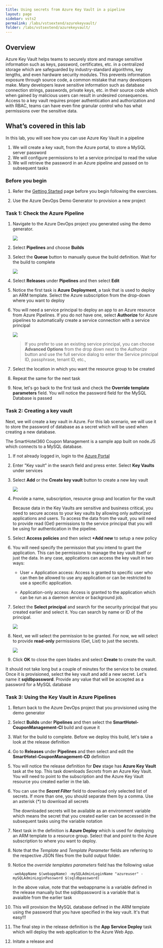 ```yaml
---
title: Using secrets from Azure Key Vault in a pipeline
layout: page
sidebar: vsts2
permalink: /labs/vstsextend/azurekeyvault/
folder: /labs/vstsextend/azurekeyvault/
---
```


<div class="rw-ui-container"></div>

## Overview 
Azure Key Vault helps teams to securely store and manage sensitive information such as keys, password, certificates, etc. in a centralized storage which are safeguarded by industry-standard algorithms, key lengths, and even hardware security modules. This prevents information exposure through source code,  a common mistake that many developers make. Many developers leave sensitive information such as database connection strings, passwords, private keys, etc. in their source code which when gained by malicious users can result in undesired consequences. Access to a key vault requires proper authentication and authorization and with RBAC, teams can have even fine granular control who has what permissions over the sensitive data.

## What’s covered in this lab
In this lab, you will see how you can use Azure Key Vault in a pipeline

1. We will create a key vault, from the Azure portal, to store a MySQL server password
1. We will configure permissions to let a service principal to read the value
1. We will retrieve the password in an Azure pipeline and passed on to subsequent tasks

### Before you begin

1. Refer the [Getting Started](../Setup/) page before you begin following the exercises.

1. Use the Azure DevOps Demo Generator to provision a new project

### Task 1: Check the Azure Pipeline

1. Navigate to the Azure DevOps project you generated using the demo generator.

    ![](images/project.png)

1. Select **Pipelines** and choose **Builds**

1. Select the **Queue** button to manually queue the build definition. Wait for the build to complete

    ![](images/build.png)

1. Select **Releases** under **Pipelines** and then select **Edit**

1. Notice the first task is **Azure Deployment**, a task that is used to deploy an  ARM template. Select the Azure subscription from the drop-down where you want to deploy

1. You will need a service principal to deploy an app to an Azure resource from Azure Pipelines. If you do not have one, select **Authorize** for Azure pipelines to automatically create a service connection with a service principal

    ![](images/release1.png)

    >If you prefer to use an existing service principal, you can choose **Advanced Options** from the drop down next to the *Authorize* button and use the full service dialog to enter the Service principal ID, passphrase, tenant ID, etc., 

1. Select the location in which you want the resource group to be created

1. Repeat the same for the next task

1. Now, let's go back to the first task and check the **Override template parameters** field. You will notice the password field for the MySQL Database is passed  

### Task 2: Creating a key vault
Next, we will create a key vault in Azure. For this lab scenario, we will use it to store the password of database as a secret which will be used when creating a new database. 

The SmartHotel360 Coupon Management is a sample app built on node.JS which connects to a MySQL database.  

1. If not already logged in, login to the [Azure Portal](https://portal.azure.com)

1. Enter "Key vault" in the search field and press enter. Select **Key Vaults** under services

1. Select **Add** or the **Create key vault** button to create a new key vault

    ![](images/addkeyvault.png)

1. Provide a name, subscription, resource group and location for the vault

    Because data in the Key Vaults are sensitive and business critical, you need to secure access to your key vaults by allowing only authorized applications and users. To access the data from the vault, you will need to provide read (Get) permissions to the service principal that you will be using for authentication in the pipeline. 

1. Select **Access policies** and then select **+Add new** to setup a new policy

1. You will need specify the permission that you intend to grant the application. This can be permissions to manage the key vault itself or just the data. In any case, applications can access the key vault in two ways:

    * User + Application access: Access is granted to specific user who can then be allowed to use any application or can be restricted to use a specific application. 

    * Application-only access: Access is granted to the application which can be run as a daemon service or background job. 

1. Select the **Select principal** and search for the security principal that you created earlier and select it. You can search by name or ID of the principal.

    ![](images/addkeyvault-1.png)

1. Next, we will select the permission to be granted. For now, we will select to provide **read-only** permissions (Get, List) to just the secrets.

    ![](images/addkeyvault-2.png)

1.  Click **OK** to close the open blades and select **Create** to create the vault.

It should not take long but a couple of minutes for the service to be created. Once it is provisioned, select the key vault and add a new secret. Let's name it **sqldbpassword**. Provide any value that will be accepted as a password for a MySQL database

### Task 3: Using the Key Vault in Azure Pipelines

1. Return back to the Azure DevOps project that you provisioned using the demo generator

1. Select **Builds** under **Pipelines** and then select the **SmartHotel-CouponManagement-CI** build and queue it

1. Wait for the build to complete. Before we deploy this build, let's take a look at the release definition

1. Go to **Releases** under **Pipelines** and then select and edit the **SmartHotel-CouponManagement-CD** definition

1. You will notice the release definition for **Dev** stage has **Azure Key Vault** task at the top. This task downloads *Secrets* from an Azure Key Vault. You will need to point to the subscription and the Azure Key Vault resource you created earlier in the lab.

1. You can use the ***Secret Filter*** field to download only selected list of secrets. If more than one, you should separate them by a comma. Use an asterisk (*) to download all secrets

    The downloaded secrets will be available as an environment variable which means the secret that you created earlier can be accessed in the subsequent tasks using the variable notation

1. Next task in the definition is **Azure Deploy** which is used for deploying an ARM template to a resource group. Select that and point to the Azure subscription to where you want to deploy. 

1. Note that the *Template* and *Template Parameter* fields are referring to the respective JSON files from the build output folder. 

1. Notice the *override templates parameters* field has the following value

    `-webAppName $(webappName) -mySQLAdminLoginName "azureuser" -mySQLAdminLoginPassword $(sqldbpassword) `

    In the above value, note that the webappname is a variable defined in the release manually but the sqldbpassword is a variable that is avaialble from the earlier task

1. This will provision the MySQL database defined in the ARM template using the password that you have specified in the key vault. It's that easy!!!

1. The final step in the release definition is the **App Service Deploy** task which will deploy the web application to the Azure Web App.

1. Initate a release and 